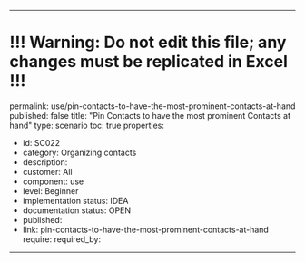 ---
# !!! Warning: Do not edit this file; any changes must be replicated in Excel !!!
permalink: use/pin-contacts-to-have-the-most-prominent-contacts-at-hand
published: false
title: "Pin Contacts to have the most prominent Contacts at hand"
type: scenario
toc: true
properties:
  - id: SC022
  - category: Organizing contacts
  - description:
  - customer: All
  - component: use
  - level: Beginner
  - implementation status: IDEA
  - documentation status: OPEN
  - published:
  - link: pin-contacts-to-have-the-most-prominent-contacts-at-hand
require:
required_by:
------ 


